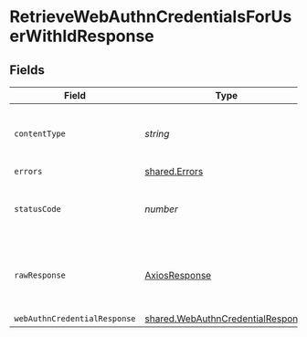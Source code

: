 # RetrieveWebAuthnCredentialsForUserWithIdResponse


## Fields

| Field                                                                                  | Type                                                                                   | Required                                                                               | Description                                                                            |
| -------------------------------------------------------------------------------------- | -------------------------------------------------------------------------------------- | -------------------------------------------------------------------------------------- | -------------------------------------------------------------------------------------- |
| `contentType`                                                                          | *string*                                                                               | :heavy_check_mark:                                                                     | HTTP response content type for this operation                                          |
| `errors`                                                                               | [shared.Errors](../../models/shared/errors.md)                                         | :heavy_minus_sign:                                                                     | Error                                                                                  |
| `statusCode`                                                                           | *number*                                                                               | :heavy_check_mark:                                                                     | HTTP response status code for this operation                                           |
| `rawResponse`                                                                          | [AxiosResponse](https://axios-http.com/docs/res_schema)                                | :heavy_minus_sign:                                                                     | Raw HTTP response; suitable for custom response parsing                                |
| `webAuthnCredentialResponse`                                                           | [shared.WebAuthnCredentialResponse](../../models/shared/webauthncredentialresponse.md) | :heavy_minus_sign:                                                                     | Success                                                                                |